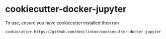 # cookiecutter-docker-jupyter

To use, ensure you have cookiecutter installed then run

```bash
cookiecutter https://github.com/devclinton/cookiecutter-docker-jupyter
```
